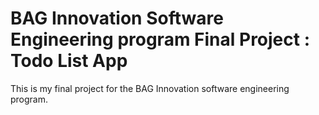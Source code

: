 # BAG Innovation Software Engineering program Final Project : Todo List App
This is my final project for the BAG Innovation software engineering program.
